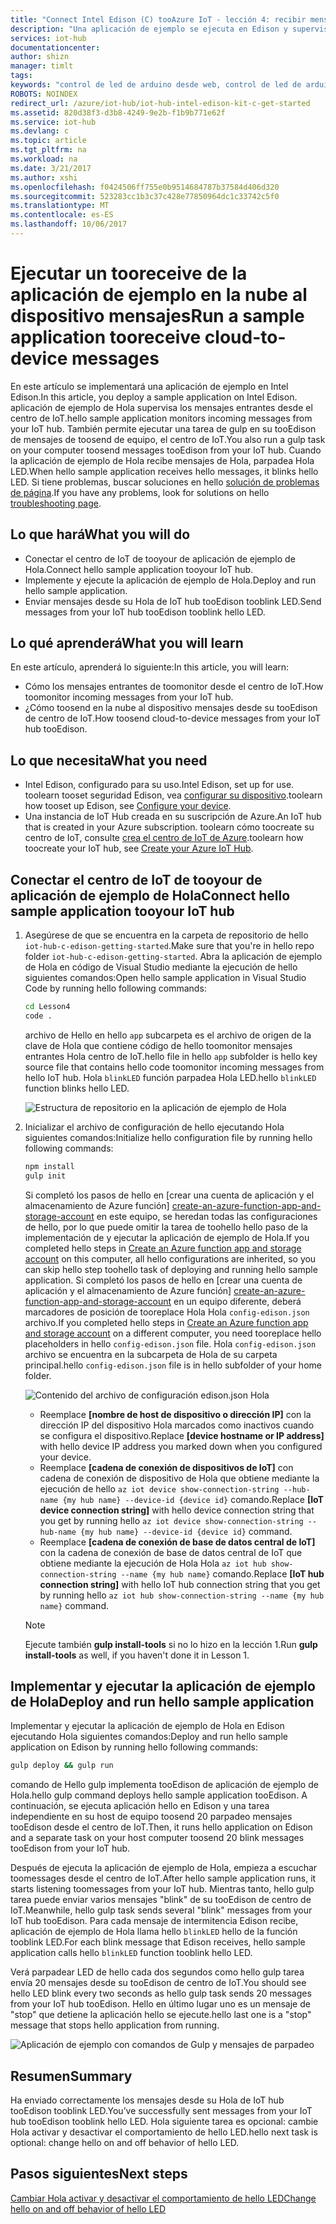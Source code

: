 ```yaml
---
title: "Connect Intel Edison (C) tooAzure IoT - lección 4: recibir mensajes | Documentos de Microsoft"
description: "Una aplicación de ejemplo se ejecuta en Edison y supervisa los mensajes entrantes provenientes desde su instancia de IoT Hub. Una nueva tarea de gulp envía mensajes tooEdison desde su hello tooblink de centro de IoT LED."
services: iot-hub
documentationcenter: 
author: shizn
manager: timlt
tags: 
keywords: "control de led de arduino desde web, control de led de arduino a través de web"
ROBOTS: NOINDEX
redirect_url: /azure/iot-hub/iot-hub-intel-edison-kit-c-get-started
ms.assetid: 820d38f3-d3b8-4249-9e2b-f1b9b771e62f
ms.service: iot-hub
ms.devlang: c
ms.topic: article
ms.tgt_pltfrm: na
ms.workload: na
ms.date: 3/21/2017
ms.author: xshi
ms.openlocfilehash: f0424506ff755e0b9514684787b37584d406d320
ms.sourcegitcommit: 523283cc1b3c37c428e77850964dc1c33742c5f0
ms.translationtype: MT
ms.contentlocale: es-ES
ms.lasthandoff: 10/06/2017
---
```

# <a name="run-a-sample-application-tooreceive-cloud-to-device-messages"></a><span data-ttu-id="aef55-105">Ejecutar un tooreceive de la aplicación de ejemplo en la nube al dispositivo mensajes</span><span class="sxs-lookup"><span data-stu-id="aef55-105">Run a sample application tooreceive cloud-to-device messages</span></span>
<span data-ttu-id="aef55-106">En este artículo se implementará una aplicación de ejemplo en Intel Edison.</span><span class="sxs-lookup"><span data-stu-id="aef55-106">In this article, you deploy a sample application on Intel Edison.</span></span> <span data-ttu-id="aef55-107">aplicación de ejemplo de Hola supervisa los mensajes entrantes desde el centro de IoT.</span><span class="sxs-lookup"><span data-stu-id="aef55-107">hello sample application monitors incoming messages from your IoT hub.</span></span> <span data-ttu-id="aef55-108">También permite ejecutar una tarea de gulp en su tooEdison de mensajes de toosend de equipo, el centro de IoT.</span><span class="sxs-lookup"><span data-stu-id="aef55-108">You also run a gulp task on your computer toosend messages tooEdison from your IoT hub.</span></span> <span data-ttu-id="aef55-109">Cuando la aplicación de ejemplo de Hola recibe mensajes de Hola, parpadea Hola LED.</span><span class="sxs-lookup"><span data-stu-id="aef55-109">When hello sample application receives hello messages, it blinks hello LED.</span></span> <span data-ttu-id="aef55-110">Si tiene problemas, buscar soluciones en hello [solución de problemas de página][troubleshooting].</span><span class="sxs-lookup"><span data-stu-id="aef55-110">If you have any problems, look for solutions on hello [troubleshooting page][troubleshooting].</span></span>

## <a name="what-you-will-do"></a><span data-ttu-id="aef55-111">Lo que hará</span><span class="sxs-lookup"><span data-stu-id="aef55-111">What you will do</span></span>
* <span data-ttu-id="aef55-112">Conectar el centro de IoT de tooyour de aplicación de ejemplo de Hola.</span><span class="sxs-lookup"><span data-stu-id="aef55-112">Connect hello sample application tooyour IoT hub.</span></span>
* <span data-ttu-id="aef55-113">Implemente y ejecute la aplicación de ejemplo de Hola.</span><span class="sxs-lookup"><span data-stu-id="aef55-113">Deploy and run hello sample application.</span></span>
* <span data-ttu-id="aef55-114">Enviar mensajes desde su Hola de IoT hub tooEdison tooblink LED.</span><span class="sxs-lookup"><span data-stu-id="aef55-114">Send messages from your IoT hub tooEdison tooblink hello LED.</span></span>

## <a name="what-you-will-learn"></a><span data-ttu-id="aef55-115">Lo qué aprenderá</span><span class="sxs-lookup"><span data-stu-id="aef55-115">What you will learn</span></span>
<span data-ttu-id="aef55-116">En este artículo, aprenderá lo siguiente:</span><span class="sxs-lookup"><span data-stu-id="aef55-116">In this article, you will learn:</span></span>
* <span data-ttu-id="aef55-117">Cómo los mensajes entrantes de toomonitor desde el centro de IoT.</span><span class="sxs-lookup"><span data-stu-id="aef55-117">How toomonitor incoming messages from your IoT hub.</span></span>
* <span data-ttu-id="aef55-118">¿Cómo toosend en la nube al dispositivo mensajes desde su tooEdison de centro de IoT.</span><span class="sxs-lookup"><span data-stu-id="aef55-118">How toosend cloud-to-device messages from your IoT hub tooEdison.</span></span>

## <a name="what-you-need"></a><span data-ttu-id="aef55-119">Lo que necesita</span><span class="sxs-lookup"><span data-stu-id="aef55-119">What you need</span></span>
* <span data-ttu-id="aef55-120">Intel Edison, configurado para su uso.</span><span class="sxs-lookup"><span data-stu-id="aef55-120">Intel Edison, set up for use.</span></span> <span data-ttu-id="aef55-121">toolearn tooset seguridad Edison, vea [configurar su dispositivo][configure-your-device].</span><span class="sxs-lookup"><span data-stu-id="aef55-121">toolearn how tooset up Edison, see [Configure your device][configure-your-device].</span></span>
* <span data-ttu-id="aef55-122">Una instancia de IoT Hub creada en su suscripción de Azure.</span><span class="sxs-lookup"><span data-stu-id="aef55-122">An IoT hub that is created in your Azure subscription.</span></span> <span data-ttu-id="aef55-123">toolearn cómo toocreate su centro de IoT, consulte [crea el centro de IoT de Azure][create-your-azure-iot-hub].</span><span class="sxs-lookup"><span data-stu-id="aef55-123">toolearn how toocreate your IoT hub, see [Create your Azure IoT Hub][create-your-azure-iot-hub].</span></span>

## <a name="connect-hello-sample-application-tooyour-iot-hub"></a><span data-ttu-id="aef55-124">Conectar el centro de IoT de tooyour de aplicación de ejemplo de Hola</span><span class="sxs-lookup"><span data-stu-id="aef55-124">Connect hello sample application tooyour IoT hub</span></span>
1. <span data-ttu-id="aef55-125">Asegúrese de que se encuentra en la carpeta de repositorio de hello `iot-hub-c-edison-getting-started`.</span><span class="sxs-lookup"><span data-stu-id="aef55-125">Make sure that you're in hello repo folder `iot-hub-c-edison-getting-started`.</span></span> <span data-ttu-id="aef55-126">Abra la aplicación de ejemplo de Hola en código de Visual Studio mediante la ejecución de hello siguientes comandos:</span><span class="sxs-lookup"><span data-stu-id="aef55-126">Open hello sample application in Visual Studio Code by running hello following commands:</span></span>

   ```bash
   cd Lesson4
   code .
   ```

   <span data-ttu-id="aef55-127">archivo de Hello en hello `app` subcarpeta es el archivo de origen de la clave de Hola que contiene código de hello toomonitor mensajes entrantes Hola centro de IoT.</span><span class="sxs-lookup"><span data-stu-id="aef55-127">hello file in hello `app` subfolder is hello key source file that contains hello code toomonitor incoming messages from hello IoT hub.</span></span> <span data-ttu-id="aef55-128">Hola `blinkLED` función parpadea Hola LED.</span><span class="sxs-lookup"><span data-stu-id="aef55-128">hello `blinkLED` function blinks hello LED.</span></span>

   ![Estructura de repositorio en la aplicación de ejemplo de Hola][repo-structure]
2. <span data-ttu-id="aef55-130">Inicializar el archivo de configuración de hello ejecutando Hola siguientes comandos:</span><span class="sxs-lookup"><span data-stu-id="aef55-130">Initialize hello configuration file by running hello following commands:</span></span>

   ```bash
   npm install
   gulp init
   ```

   <span data-ttu-id="aef55-131">Si completó los pasos de hello en [crear una cuenta de aplicación y el almacenamiento de Azure función] [ create-an-azure-function-app-and-storage-account] en este equipo, se heredan todas las configuraciones de hello, por lo que puede omitir la tarea de toohello hello paso de la implementación de y ejecutar la aplicación de ejemplo de Hola.</span><span class="sxs-lookup"><span data-stu-id="aef55-131">If you completed hello steps in [Create an Azure function app and storage account][create-an-azure-function-app-and-storage-account] on this computer, all hello configurations are inherited, so you can skip hello step toohello task of deploying and running hello sample application.</span></span> <span data-ttu-id="aef55-132">Si completó los pasos de hello en [crear una cuenta de aplicación y el almacenamiento de Azure función] [ create-an-azure-function-app-and-storage-account] en un equipo diferente, deberá marcadores de posición de tooreplace Hola Hola `config-edison.json` archivo.</span><span class="sxs-lookup"><span data-stu-id="aef55-132">If you completed hello steps in [Create an Azure function app and storage account][create-an-azure-function-app-and-storage-account] on a different computer, you need tooreplace hello placeholders in hello `config-edison.json` file.</span></span> <span data-ttu-id="aef55-133">Hola `config-edison.json` archivo se encuentra en la subcarpeta de Hola de su carpeta principal.</span><span class="sxs-lookup"><span data-stu-id="aef55-133">hello `config-edison.json` file is in hello subfolder of your home folder.</span></span>

   ![Contenido del archivo de configuración edison.json Hola](media/iot-hub-intel-edison-lessons/lesson4/config-edison.png)

   * <span data-ttu-id="aef55-135">Reemplace **[nombre de host de dispositivo o dirección IP]** con la dirección IP del dispositivo Hola marcados como inactivos cuando se configura el dispositivo.</span><span class="sxs-lookup"><span data-stu-id="aef55-135">Replace **[device hostname or IP address]** with hello device IP address you marked down when you configured your device.</span></span>
   * <span data-ttu-id="aef55-136">Reemplace **[cadena de conexión de dispositivos de IoT]** con cadena de conexión de dispositivo de Hola que obtiene mediante la ejecución de hello `az iot device show-connection-string --hub-name {my hub name} --device-id {device id}` comando.</span><span class="sxs-lookup"><span data-stu-id="aef55-136">Replace **[IoT device connection string]** with hello device connection string that you get by running hello `az iot device show-connection-string --hub-name {my hub name} --device-id {device id}` command.</span></span>
   * <span data-ttu-id="aef55-137">Reemplace **[cadena de conexión de base de datos central de IoT]** con la cadena de conexión de base de datos central de IoT que obtiene mediante la ejecución de Hola Hola `az iot hub show-connection-string --name {my hub name}` comando.</span><span class="sxs-lookup"><span data-stu-id="aef55-137">Replace **[IoT hub connection string]** with hello IoT hub connection string that you get by running hello `az iot hub show-connection-string --name {my hub name}` command.</span></span>

   > [!NOTE]
   > <span data-ttu-id="aef55-138">Ejecute también **gulp install-tools** si no lo hizo en la lección 1.</span><span class="sxs-lookup"><span data-stu-id="aef55-138">Run **gulp install-tools** as well, if you haven't done it in Lesson 1.</span></span>

## <a name="deploy-and-run-hello-sample-application"></a><span data-ttu-id="aef55-139">Implementar y ejecutar la aplicación de ejemplo de Hola</span><span class="sxs-lookup"><span data-stu-id="aef55-139">Deploy and run hello sample application</span></span>
<span data-ttu-id="aef55-140">Implementar y ejecutar la aplicación de ejemplo de Hola en Edison ejecutando Hola siguientes comandos:</span><span class="sxs-lookup"><span data-stu-id="aef55-140">Deploy and run hello sample application on Edison by running hello following commands:</span></span>

```bash
gulp deploy && gulp run
```

<span data-ttu-id="aef55-141">comando de Hello gulp implementa tooEdison de aplicación de ejemplo de Hola.</span><span class="sxs-lookup"><span data-stu-id="aef55-141">hello gulp command deploys hello sample application tooEdison.</span></span> <span data-ttu-id="aef55-142">A continuación, se ejecuta aplicación hello en Edison y una tarea independiente en su host de equipo toosend 20 parpadeo mensajes tooEdison desde el centro de IoT.</span><span class="sxs-lookup"><span data-stu-id="aef55-142">Then, it runs hello application on Edison and a separate task on your host computer toosend 20 blink messages tooEdison from your IoT hub.</span></span>

<span data-ttu-id="aef55-143">Después de ejecuta la aplicación de ejemplo de Hola, empieza a escuchar toomessages desde el centro de IoT.</span><span class="sxs-lookup"><span data-stu-id="aef55-143">After hello sample application runs, it starts listening toomessages from your IoT hub.</span></span> <span data-ttu-id="aef55-144">Mientras tanto, hello gulp tarea puede enviar varios mensajes "blink" de su tooEdison de centro de IoT.</span><span class="sxs-lookup"><span data-stu-id="aef55-144">Meanwhile, hello gulp task sends several "blink" messages from your IoT hub tooEdison.</span></span> <span data-ttu-id="aef55-145">Para cada mensaje de intermitencia Edison recibe, aplicación de ejemplo de Hola llama hello `blinkLED` hello de la función tooblink LED.</span><span class="sxs-lookup"><span data-stu-id="aef55-145">For each blink message that Edison receives, hello sample application calls hello `blinkLED` function tooblink hello LED.</span></span>

<span data-ttu-id="aef55-146">Verá parpadear LED de hello cada dos segundos como hello gulp tarea envía 20 mensajes desde su tooEdison de centro de IoT.</span><span class="sxs-lookup"><span data-stu-id="aef55-146">You should see hello LED blink every two seconds as hello gulp task sends 20 messages from your IoT hub tooEdison.</span></span> <span data-ttu-id="aef55-147">Hello en último lugar uno es un mensaje de "stop" que detiene la aplicación hello se ejecute.</span><span class="sxs-lookup"><span data-stu-id="aef55-147">hello last one is a "stop" message that stops hello application from running.</span></span>

![Aplicación de ejemplo con comandos de Gulp y mensajes de parpadeo][gulp-command-and-blink-messages]

## <a name="summary"></a><span data-ttu-id="aef55-149">Resumen</span><span class="sxs-lookup"><span data-stu-id="aef55-149">Summary</span></span>
<span data-ttu-id="aef55-150">Ha enviado correctamente los mensajes desde su Hola de IoT hub tooEdison tooblink LED.</span><span class="sxs-lookup"><span data-stu-id="aef55-150">You’ve successfully sent messages from your IoT hub tooEdison tooblink hello LED.</span></span> <span data-ttu-id="aef55-151">Hola siguiente tarea es opcional: cambie Hola activar y desactivar el comportamiento de hello LED.</span><span class="sxs-lookup"><span data-stu-id="aef55-151">hello next task is optional: change hello on and off behavior of hello LED.</span></span>

## <a name="next-steps"></a><span data-ttu-id="aef55-152">Pasos siguientes</span><span class="sxs-lookup"><span data-stu-id="aef55-152">Next steps</span></span>
<span data-ttu-id="aef55-153">[Cambiar Hola activar y desactivar el comportamiento de hello LED][change-the-on-and-off-behavior-of-the-led]</span><span class="sxs-lookup"><span data-stu-id="aef55-153">[Change hello on and off behavior of hello LED][change-the-on-and-off-behavior-of-the-led]</span></span>

<!-- Images and links -->

[troubleshooting]: iot-hub-intel-edison-kit-c-troubleshooting.md
[configure-your-device]: iot-hub-intel-edison-kit-c-lesson1-configure-your-device.md
[create-your-azure-iot-hub]: iot-hub-intel-edison-kit-c-lesson2-prepare-azure-iot-hub.md
[repo-structure]: media/iot-hub-intel-edison-lessons/lesson4/repo_structure_c.png
[create-an-azure-function-app-and-storage-account]: iot-hub-intel-edison-kit-c-lesson3-deploy-resource-manager-template.md
[gulp-command-and-blink-messages]: media/iot-hub-intel-edison-lessons/lesson4/gulp_blink_c.png
[change-the-on-and-off-behavior-of-the-led]: iot-hub-intel-edison-kit-c-lesson4-change-led-behavior.md
